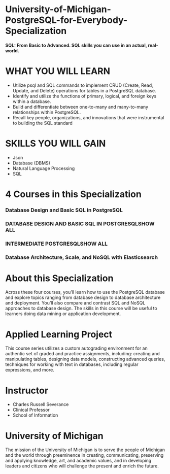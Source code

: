 # University-of-Michigan-PostgreSQL-for-Everybody-Specialization

#### SQL: From Basic to Advanced. SQL skills you can use in an actual, real-world.



# WHAT YOU WILL LEARN
- Utilize psql and SQL commands to implement CRUD (Create, Read, Update, and Delete) operations for tables in a PostgreSQL database.
- Identify and utilize the functions of primary, logical, and foreign keys within a database. 
- Build and differentiate between one-to-many and many-to-many relationships within PostgreSQL.
- Recall key people, organizations, and innovations that were instrumental to building the SQL standard

# SKILLS YOU WILL GAIN
* Json
* Database (DBMS)
* Natural Language Processing
* SQL

# 4 Courses in this Specialization

### Database Design and Basic SQL in PostgreSQL

### DATABASE DESIGN AND BASIC SQL IN POSTGRESQLSHOW ALL

### INTERMEDIATE POSTGRESQLSHOW ALL

### Database Architecture, Scale, and NoSQL with Elasticsearch


# About this Specialization
Across these four courses, you’ll learn how to use the PostgreSQL database and explore topics ranging from database design to database architecture and deployment. You’ll also compare and contrast SQL and NoSQL approaches to database design. The skills in this course will be useful to learners doing data mining or application development.

# Applied Learning Project
This course series utilizes a custom autograding environment for an authentic set of graded and practice assignments, including: creating and manipulating tables, designing data models, constructing advanced queries, techniques for working with text in databases, including regular expressions, and more.


# Instructor
- Charles Russell Severance
- Clinical Professor
- School of Information

# University of Michigan
The mission of the University of Michigan is to serve the people of Michigan and the world through preeminence in creating, communicating, preserving and applying knowledge, art, and academic values, and in developing leaders and citizens who will challenge the present and enrich the future.
